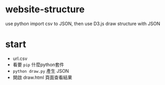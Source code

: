 # website-structure
use python import csv to JSON, then use D3.js draw structure with JSON 

# start
* url.csv
* 看要 `pip` 什麼python套件
* `python draw.py` 產生 JSON
* 開啟 draw.html 頁面查看結果
